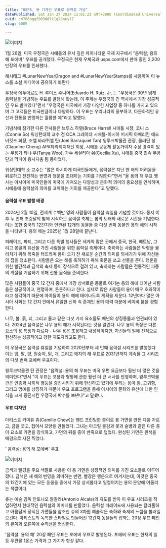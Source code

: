 ```yaml
---
title: "USPS, 용 디자인 우표로 음력설 기념"
datePublished: Sat Jan 27 2024 11:01:23 GMT+0000 (Coordinated Universal Time)
cuid: cm706ngq5003607k1g28neyl7
slug: 6089

---
```



![이미지](https://cdn.hashnode.com/res/hashnode/image/upload/v1739260255188/7bef15ec-13c9-4bfb-8685-5ea3b6421717.jpeg)

1월 26일, 미국 우정국은 시애틀의 유서 깊은 차이나타운 국제 지구에서 "음력설; 용의 해 포에버" 우표를 공개했다. 우정국은 현재 우체국과 usps.com에서 판매 중인 2,200만장의 우표를 인쇄했다.

해시태그 #LunarNewYearDragon and #LunarNewYearStamps를 사용하여 이 뉴스를 소셜 미디어에 공유하기 바란다

우정국 에두아르도 H. 루이스 주니어(Eduardo H. Ruiz, Jr. 는 "우정국은 30년 넘게 음력설을 기념하는 우표를 발행해 왔는데, 이 주제는 우정국의 긴 역사에서 가장 성공적인 우표 발매였다"면서 "우정국은 미국에서 가장 다양한 사업장 중 하나를 가지고 있으며 그 고객들은 미국만큼이나 다양하다. 이 우표는 우리나라의 풍부하고, 다문화적인 유산과 전통을 반영하는 훌륭한 예"라고 말했다.

기념식에 참가한 다른 인사들은 브루스 하렐(Bruce Harrell 시애틀 시장, 코니 소(Connie So) 워싱턴대학 교수 겸 OCA 그레이터 시애틀-아시아 퍼시픽 아메리칸 애드버킷츠 회장, 조엘 바라퀴엘 탄(Joel Barraquiel Tan) 윙루크박물관 관장, 클러딘 청(Claudine Cheng) APA헤리티지재단 회장, 시애틀 공동체 활동가이자 수상 경력이 있는 무용가 타냐 우(Tanya Woo), 가수 세실리아 쉬(Cecilia Xu), 시애틀 중국 민속 무용단과 막파이 용사자춤 팀 등이었다.

워싱턴대학 소 교수는 "많은 아시아계 미국인들에게, 음력설은 지난 한 해의 어려움을 뒤로하고 전진하는 번영과 행운을 초대하는 기회를 기념한다"면서 "올 용의 해 우표 행사는 아시아계 미국인들이 미국에 가져오는 다양성과 문화적 의미의 중요성을 인식하며, 시애틀에 음력설의 의미를 고취하는 기회를 제공한다"고 말했다.

#### 음력설 우표 발행 배경

2024년 2월 10일, 전세계 수백만 명의 사람들이 음력설 휴일을 기념할 것이다. 동지 이후 두 번째 초승달의 밤에 시작하는 음력설 축제는 봄의 도래와 새로운 시간을 기념한다. 이는 또한 중국의 12간지와 연관된 12개의 동물들 중 다섯 번째 동물인 용의 해의 시작을 나타낸다. 용의 해는 2025년 1월 28일에 끝난다.

퍼레이드, 파티, 그리고 다른 특별 행사들은 세계의 많은 곳에서 중국, 한국, 베트남, 그리고 몽골의 유산을 가진 사람들을 위한 음력설 축제이다. 축하하는 사람들은 악령을 물리치기 위해 폭죽을 터뜨리며 봄이 오기 전 새로운 순간의 의미를 되새기기 위해 자신들의 집을 청소한다. 사람들은 오는 해를 축하하기 위해 축문을 쓰고 선물을 준다. 행운을 위한 빨간색과 금색의 축제 등이 장식으로 걸려 있고, 축하하는 사람들은 전통적인 파종의 계절을 기념하기 위해 전통 음식을 준비한다.

많은 사람들이 중국 12 간지 중에서 가장 상서로운 동물로 여기는 용의 해에 태어난 사람들은 성공적이고, 현명하며, 튼튼하다고 한다. 실제로 많은 사람들이 용이 매우 호의적이라고 생각하기 때문에 아이들이 용의 해에 태어나도록 계획을 세운다. 12년마다 많은 아시아 사회는 12 간지 안에서 유일한 신화 속 존재인 용의 매력 때문에 베이비 붐을 경험한다.

나무, 불, 흙, 쇠, 그리고 물과 같은 다섯 가지 요소들도 매년의 상징동물과 연관되어 있다. 2024년 음력설은 나무 용의 해가 시작된다는 것을 알린다. 나무 용의 특징은 다른 요소의 용 특징과 다르다 - 나무 용은 조용하고 내성적이지만, 자신들의 일에 전적으로 헌신하는 성공적이고 강한 지도자라고도 한다.

미 우정국은 음력설 휴일를 기념하여 2020년부터 세 번째 음력설 시리즈를 발행했다. 이는 뱀, 말, 양, 원숭이, 닭, 개, 그리고 돼지의 해 우표로 2031년까지 계속될 그 시리즈의 다섯 번째 포에버 우표이다.

윙루크박물관 탄 관장은 "음력설: 용의 해 우표는 미국 우편 요금보다 훨씬 더 많은 것을 의미한다"면서 "이 우표는 포용과 형평에 관한 훨씬 더 큰 서사를 반영하며, 윙루크박물관은 인종과 사회적 평등을 증진시키기 위해 헌신하고 있기에 우리는 용이 힘, 고귀함, 그리고 명예를 상징하기 때문에 우표 프로그램을 통해 아시아의 문화와 유산에 대한 인식을 크게 증진시킨 우정국에 박수를 보낸다"고 말했다.

#### 우표 디자인

아티스트 카미유 츄(Camille Chew)는 핸드 프린팅한 종이로 용 가면을 만든 다음 자르고, 금을 긋고, 접어서 모양을 만들었다. 그녀는 아크릴 물감과 꽃과 술병과 같은 다른 종이 요소로 가면을 장식하고, 가면의 뒤를 종이 반죽으로 덮었다. 완성된 가면은 흰색을 배경으로 사진 찍었다.

' 음력설; 용의 해 포에버' 우표

![이미지](https://cdn.hashnode.com/res/hashnode/image/upload/v1739260257221/a7501aeb-999b-4801-bfec-dfae06fbb253.jpeg)

금색과 빨강을 주요 색깔로 사용한 이 용 가면은 상징적인 의미를 가진 요소들로 이루어졌다. 금색은 새 해의 번영을 의미하는 반면, 빨강은 행운으로 여겨지는데, 이것은 중국의 12간지에 있는 모든 동물들 중에서 가장 상서롭다고 일컬어지는 용의 문양에 어울리는 색깔이다.

츄는 예술 감독 안토니오 알칼라(Antonio Alcala)의 지도를 받아 이 우표 시리즈를 작업하면서 현대적인 음력설의 이미지를 만들었다. 음력설 퍼레이드에 사용되는 칼라풀하고 아름답게 장식된 가면들을 참조한 츄의 3차원 예술작은 축하와 축제의 느낌을 불러일으킨다. 아티스트의 독특한 스타일로 만들어진 12간지 동물들의 삽화는 20장 우표 페인의 왼쪽과 오른쪽에 수직선을 형성한다.

'음력설: 용의 해' 20장 페인 우표는 포에버 우표로 발행된다. 포에버 우표는 현재의 일등 우편물 1온스 가격과 그 가치가 항상 같다.